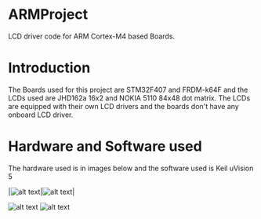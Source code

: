 # ARMProject
LCD driver code for ARM Cortex-M4 based Boards.

# Introduction
The Boards used for this project are STM32F407 and FRDM-k64F and the LCDs used are JHD162a 16x2 and NOKIA 5110 84x48 dot matrix. The LCDs are equipped with their own LCD drivers and the boards don't have any onboard LCD driver.

# Hardware and Software used

The hardware used is in images below and the software used is Keil uVision 5

|![alt text](https://images-na.ssl-images-amazon.com/images/I/51jy8enJluL._SX425_.jpg)|![alt text](https://5.imimg.com/data5/BR/QM/MY-9380557/nokia-5110-lcd-module-500x500.jpg)|
 
 
![alt text](https://uge-one.com/image/cache/catalog/catalog/0%20UGE%20STM32F4%20DISCOVERY-1-500x375.jpg)
![alt text](https://www.nxp.com/assets/images/en/dev-board-image/FRDM-K64F-ANGLE.jpg)


